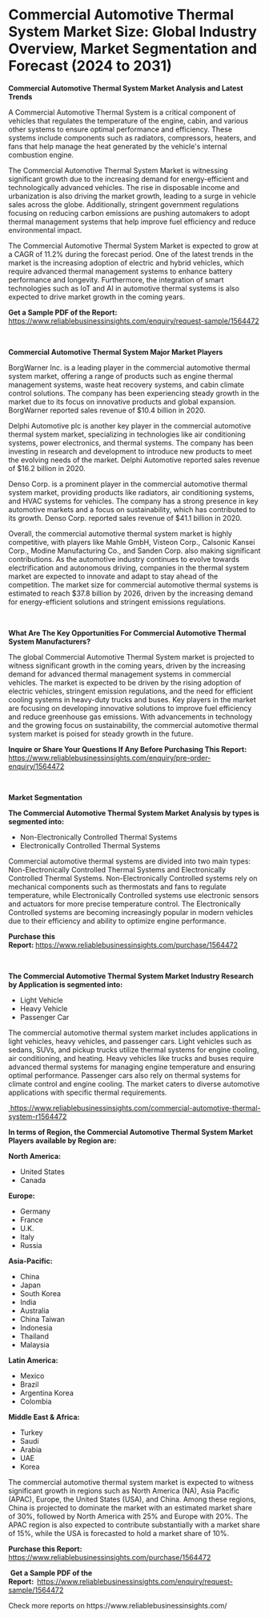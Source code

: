 <p><h1>Commercial Automotive Thermal System Market Size: Global Industry Overview, Market Segmentation and Forecast (2024 to 2031)</h1></p><p><strong>Commercial Automotive Thermal System Market Analysis and Latest Trends</strong></p>
<p><p>A Commercial Automotive Thermal System is a critical component of vehicles that regulates the temperature of the engine, cabin, and various other systems to ensure optimal performance and efficiency. These systems include components such as radiators, compressors, heaters, and fans that help manage the heat generated by the vehicle's internal combustion engine.</p><p>The Commercial Automotive Thermal System Market is witnessing significant growth due to the increasing demand for energy-efficient and technologically advanced vehicles. The rise in disposable income and urbanization is also driving the market growth, leading to a surge in vehicle sales across the globe. Additionally, stringent government regulations focusing on reducing carbon emissions are pushing automakers to adopt thermal management systems that help improve fuel efficiency and reduce environmental impact.</p><p>The Commercial Automotive Thermal System Market is expected to grow at a CAGR of 11.2% during the forecast period. One of the latest trends in the market is the increasing adoption of electric and hybrid vehicles, which require advanced thermal management systems to enhance battery performance and longevity. Furthermore, the integration of smart technologies such as IoT and AI in automotive thermal systems is also expected to drive market growth in the coming years.</p></p>
<p><strong>Get a Sample PDF of the Report:&nbsp;</strong> <a href="https://www.reliablebusinessinsights.com/enquiry/request-sample/1564472">https://www.reliablebusinessinsights.com/enquiry/request-sample/1564472</a></p>
<p>&nbsp;</p>
<p><strong>Commercial Automotive Thermal System Major Market Players</strong></p>
<p><p>BorgWarner Inc. is a leading player in the commercial automotive thermal system market, offering a range of products such as engine thermal management systems, waste heat recovery systems, and cabin climate control solutions. The company has been experiencing steady growth in the market due to its focus on innovative products and global expansion. BorgWarner reported sales revenue of $10.4 billion in 2020.</p><p>Delphi Automotive plc is another key player in the commercial automotive thermal system market, specializing in technologies like air conditioning systems, power electronics, and thermal systems. The company has been investing in research and development to introduce new products to meet the evolving needs of the market. Delphi Automotive reported sales revenue of $16.2 billion in 2020.</p><p>Denso Corp. is a prominent player in the commercial automotive thermal system market, providing products like radiators, air conditioning systems, and HVAC systems for vehicles. The company has a strong presence in key automotive markets and a focus on sustainability, which has contributed to its growth. Denso Corp. reported sales revenue of $41.1 billion in 2020.</p><p>Overall, the commercial automotive thermal system market is highly competitive, with players like Mahle GmbH, Visteon Corp., Calsonic Kansei Corp., Modine Manufacturing Co., and Sanden Corp. also making significant contributions. As the automotive industry continues to evolve towards electrification and autonomous driving, companies in the thermal system market are expected to innovate and adapt to stay ahead of the competition. The market size for commercial automotive thermal systems is estimated to reach $37.8 billion by 2026, driven by the increasing demand for energy-efficient solutions and stringent emissions regulations.</p></p>
<p>&nbsp;</p>
<p><strong>What Are The Key Opportunities For Commercial Automotive Thermal System Manufacturers?</strong></p>
<p><p>The global Commercial Automotive Thermal System market is projected to witness significant growth in the coming years, driven by the increasing demand for advanced thermal management systems in commercial vehicles. The market is expected to be driven by the rising adoption of electric vehicles, stringent emission regulations, and the need for efficient cooling systems in heavy-duty trucks and buses. Key players in the market are focusing on developing innovative solutions to improve fuel efficiency and reduce greenhouse gas emissions. With advancements in technology and the growing focus on sustainability, the commercial automotive thermal system market is poised for steady growth in the future.</p></p>
<p><strong>Inquire or Share Your Questions If Any Before Purchasing This Report:</strong> <a href="https://www.reliablebusinessinsights.com/enquiry/pre-order-enquiry/1564472">https://www.reliablebusinessinsights.com/enquiry/pre-order-enquiry/1564472</a></p>
<p>&nbsp;</p>
<p><strong>Market Segmentation</strong></p>
<p><strong>The Commercial Automotive Thermal System Market Analysis by types is segmented into:</strong></p>
<p><ul><li>Non-Electronically Controlled Thermal Systems</li><li>Electronically Controlled Thermal Systems</li></ul></p>
<p><p>Commercial automotive thermal systems are divided into two main types: Non-Electronically Controlled Thermal Systems and Electronically Controlled Thermal Systems. Non-Electronically Controlled systems rely on mechanical components such as thermostats and fans to regulate temperature, while Electronically Controlled systems use electronic sensors and actuators for more precise temperature control. The Electronically Controlled systems are becoming increasingly popular in modern vehicles due to their efficiency and ability to optimize engine performance.</p></p>
<p><strong>Purchase this Report:&nbsp;</strong><a href="https://www.reliablebusinessinsights.com/purchase/1564472">https://www.reliablebusinessinsights.com/purchase/1564472</a></p>
<p>&nbsp;</p>
<p><strong>The Commercial Automotive Thermal System Market Industry Research by Application is segmented into:</strong></p>
<p><ul><li>Light Vehicle</li><li>Heavy Vehicle</li><li>Passenger Car</li></ul></p>
<p><p>The commercial automotive thermal system market includes applications in light vehicles, heavy vehicles, and passenger cars. Light vehicles such as sedans, SUVs, and pickup trucks utilize thermal systems for engine cooling, air conditioning, and heating. Heavy vehicles like trucks and buses require advanced thermal systems for managing engine temperature and ensuring optimal performance. Passenger cars also rely on thermal systems for climate control and engine cooling. The market caters to diverse automotive applications with specific thermal requirements.</p></p>
<p><a href="https://www.reliablebusinessinsights.com/commercial-automotive-thermal-system-r1564472">&nbsp;https://www.reliablebusinessinsights.com/commercial-automotive-thermal-system-r1564472</a></p>
<p><strong>In terms of Region, the Commercial Automotive Thermal System Market Players available by Region are:</strong></p>
<p>
    <p> <strong> North America: </strong>
        <ul>
            <li>United States</li>
            <li>Canada</li>
        </ul>
        </p> 
    <p> <strong> Europe: </strong>
        <ul>
            <li>Germany</li>
            <li>France</li>
            <li>U.K.</li>
            <li>Italy</li>
            <li>Russia</li>
        </ul>
        </p> 
    <p> <strong> Asia-Pacific: </strong>
        <ul>
            <li>China</li>
            <li>Japan</li>
            <li>South Korea</li>
            <li>India</li>
            <li>Australia</li>
            <li>China Taiwan</li>
            <li>Indonesia</li>
            <li>Thailand</li>
            <li>Malaysia</li>
        </ul>
        </p> 
    <p> <strong> Latin America: </strong>
        <ul>
            <li>Mexico</li>
            <li>Brazil</li>
            <li>Argentina Korea</li>
            <li>Colombia</li>
        </ul>
        </p> 
    <p> <strong> Middle East & Africa: </strong>
        <ul>
            <li>Turkey</li>
            <li>Saudi</li>
            <li>Arabia</li>
            <li>UAE</li>
            <li>Korea</li>
        </ul>
    </p>
    </p>
<p><p>The commercial automotive thermal system market is expected to witness significant growth in regions such as North America (NA), Asia Pacific (APAC), Europe, the United States (USA), and China. Among these regions, China is projected to dominate the market with an estimated market share of 30%, followed by North America with 25% and Europe with 20%. The APAC region is also expected to contribute substantially with a market share of 15%, while the USA is forecasted to hold a market share of 10%.</p></p>
<p><strong>Purchase this Report: </strong><a href="https://www.reliablebusinessinsights.com/purchase/1564472">https://www.reliablebusinessinsights.com/purchase/1564472</a></p>
<p>&nbsp;<strong>Get a Sample PDF of the Report:&nbsp;&nbsp;</strong><a href="https://www.reliablebusinessinsights.com/enquiry/request-sample/1564472">https://www.reliablebusinessinsights.com/enquiry/request-sample/1564472</a></p>
<p><strong></strong></p>
<p>Check more reports on https://www.reliablebusinessinsights.com/</p>